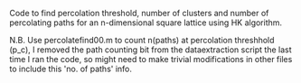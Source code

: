 Code to find percolation threshold, number of clusters and number of percolating paths for an n-dimensional square lattice using HK algorithm.

N.B.
Use percolatefind00.m to count n(paths) at percolation threshhold (p_c), I removed the path counting bit from the dataextraction script the last time I ran the code, so might need to make trivial modifications in other files to include this 'no. of paths' info.
